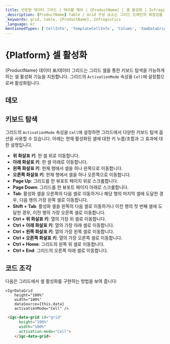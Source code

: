 ```yaml
---
title: 반응형 데이터 그리드 | 테이블 제어 | {ProductName} | 셀 활성화 | Infragistics
_description: {ProductName} Table / Grid 구성 요소는 그리드 도메인의 복잡성을 관리 가능한 API로 단순화하여 사용자가 데이터 컬렉션을 바인딩 할 수 있도록합니다.
_keywords: grid, table, {ProductName}, Infragistics
_language: kr
mentionedTypes: ['CellInfo', 'TemplateCellInfo', 'Column', 'XamDataGrid']
---
```


# {Platform} 셀 활성화

{ProductName} 데이터 표/데이터 그리드는 그리드 셀을 통한 키보드 탐색을 가능하게 하는 셀 활성화 기능을 지원합니다. 그리드의 `ActivationMode` 속성을 `Cell`에 설정함으로써 활성화됩니다.

## 데모


<code-view style="height: 600px"
           data-demos-base-url="{environment:dvDemosBaseUrl}"
           iframe-src="{environment:dvDemosBaseUrl}/grids/data-grid-cell-activation"
           github-src="grids/data-grid/cell-activation">
</code-view>

<div class="divider--half"></div>

## 키보드 탐색

그리드의 `ActivationMode` 속성을 `Cell`에 설정하면 그리드에서 다양한 키보드 탐색 옵션을 사용할 수 있습니다. 아래는 현재 활성화된 셀에 대한 키 누름/조합과 그 효과에 대한 설명입니다.

- **위 화살표 키**: 한 셀 위로 이동합니다.
- **아래 화살표 키**: 한 셀 아래로 이동합니다.
- **왼쪽 화살표 키**: 현재 행에서 셀을 하나 왼쪽으로 이동합니다.
- **오른쪽 화살표 키**: 현재 행에서 셀을 하나 오른쪽으로 이동합니다.
- **Page Up**: 그리드를 한 뷰포트 페이지 위로 스크롤합니다.
- **Page Down**: 그리드를 한 뷰포트 페이지 아래로 스크롤합니다.
- **Tab**: 활성화 셀을 오른쪽의 다음 셀로 이동하거나 해당 행의 마지막 셀에 도달한 경우, 다음 행의 가장 왼쪽 셀로 이동합니다.
- **Shift + Tab**: 활성화 셀을 왼쪽의 다음 셀로 이동하거나 이전 행의 첫 번째 셀에 도달한 경우, 이전 행의 가장 오른쪽 셀로 이동합니다.
- **Ctrl + 위 화살표 키**: 열의 가장 위 셀로 이동합니다.
- **Ctrl + 아래 화살표 키**: 열의 가장 아래 셀로 이동합니다.
- **Ctrl + 왼쪽 화살표 키**: 열의 가장 왼쪽 셀로 이동합니다.
- **Ctrl + 오른쪽 화살표 키**: 열의 가장 오른쪽 셀로 이동합니다.
- **Ctrl + Home**: 그리드의 왼쪽 위 셀로 이동합니다.
- **Ctrl + End**: 그리드의 오른쪽 아래 셀로 이동합니다.

## 코드 조각

다음은 그리드에서 셀 활성화를 구현하는 방법을 보여 줍니다:

```tsx
<IgrDataGrid
    height="100%"
    width="100%"
    dataSource={this.data}
    activationMode="Cell" />
```

```html
 <igc-data-grid id="grid"
      height="100%"
      width="100%"
      activation-mode="Cell">
    </igc-data-grid>
```